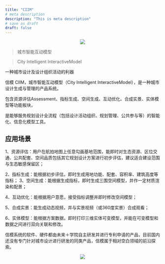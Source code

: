 ```yaml
---
title: "CIIM"
# meta description
description: "This is meta description"
# save as draft
draft: false
---
```


<div align=center>
<img src="/images/ciim/logo.gif"/>
</div>

> 城市智能互动模型

> City Intelligent InteractiveModel

一种城市设计及设计组织活动的利器

信模 CIIM，城市智能互动模型（City Intelligent InteractiveModel），是一种城市设计生成与管理的产品系统。

包含资源评估Assessment、指标生成、空间生成、互动优化、合成实景、实体模型等功能板块，

是能够服务规划设计全流程（包括设计活动组织、规划管理、公共参与等）的智能化、信息化模型工具。



## 应用场景

1、资源评估：用户在航拍地图上任意勾画基地范围，能即时对生态资源、区位交通、公共配套、空间品质包括其它规划设计方案进行初步评估，建议适合建设范围与生态敏感保留区；


2、指标生成：能根据初步评估，即时生成用地功能、配套、容积率、建筑高度等指标；
3、空间生成：能根据生成指标，即时生成三围空间模型，并作一定材质渲染和配景；


4、互动优化：能根据用户意愿，接受指标调整并即时修改空间模型；



5、合成实景：能生成动态视频，并与实景视频（或360度实景）合成观看；



6、实体模型：能根据方案数据，即时打印三维实体可变模型，并能在可变模型和数据之间进行双向关联和修改。


信模系统的软件、硬件都由未来＋学院自主研发并进行专利申请的产品，目前国内还没有专门针对城市设计进行研发的同类产品，信模属于相对空白领域的前沿探索。


<div align=center>
<img src="/images/ciim/ciim-uabb-2019.webp"/>
</div>